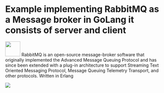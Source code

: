 # Example implementing RabbitMQ as a Message broker in GoLang it consists of server and client
<img src="https://i.imgur.com/6wTgOh1.png" width="48" height="48"> RabbitMQ is an open-source message-broker software that originally implemented the Advanced Message Queuing Protocol 
and has since been extended with a plug-in architecture to support Streaming Text Oriented Messaging Protocol, 
Message Queuing Telemetry Transport, and other protocols. Written in Erlang

<img src="https://i.imgur.com/2xgpMZc.png">

